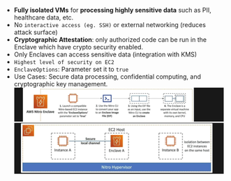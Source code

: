 - **Fully isolated VMs** for **processing highly sensitive data** such as PII, healthcare data, etc.
- No `interactive access (eg. SSH)` or external networking (reduces attack surface)
- **Cryptographic Attestation**: only authorized code can be run in the Enclave which have crypto security enabled.
- Only Enclaves can access sensitive data (integration with KMS)
- `Highest level of security on EC2`
- `EnclaveOptions`: Parameter set it to `true`
- Use Cases: Secure data processing, confidential computing, and cryptographic key management.
![alt text](image-6.png)
![alt text](image-7.png)